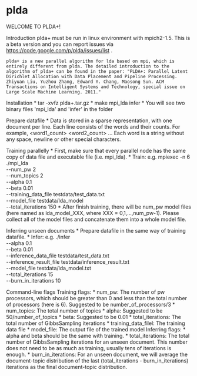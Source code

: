 # plda

WELCOME TO PLDA+!

Introduction
    plda+ must be run in linux environment with mpich2-1.5.  This is a beta version and you can report issues via https://code.google.com/p/plda/issues/list .
	
	plda+ is a new parallel algorithm for lda based on mpi, which is entirely different from plda. The detailed introduction to the algorithm of plda+ can be found in the paper: "PLDA+: Parallel Latent Dirichlet Allocation with Data Placement and Pipeline Processing. Zhiyuan Liu, Yuzhou Zhang, Edward Y. Chang, Maosong Sun. ACM Transactions on Intelligent Systems and Technology, special issue on Large Scale Machine Learning. 2011."

Installation
    * tar -xvfz plda+.tar.gz
    * make mpi_lda infer
    * You will see two binary files 'mpi_lda' and 'infer' in the folder

Prepare datafile
    * Data is stored in a sparse representation, with one document per line. Each line consists of the words and their counts. For example,
        <word1> <word1_count> <word2> <word2_count> ...
      Each word is a string without any space, newline or other special characters.

Training parallelly
    * First, make sure that every parallel node has the same copy of data file and executable file (i.e. mpi_lda).
    * Train: e.g.
        mpiexec -n 6 ./mpi_lda \
        --num_pw 2 \
        --num_topics 2 \
        --alpha 0.1 \
        --beta 0.01 \
        --training_data_file testdata/test_data.txt \
        --model_file testdata/lda_model \
        --total_iterations 150
    * After finish training, there will be num_pw model files (here named as lda_model_XXX, where XXX = 0,1,...,num_pw-1). Please collect all of the model files and concatenate them into a whole model file.

Inferring unseen documents
    * Prepare datafile in the same way of training datafile.
    * Infer: e.g.
        ./infer \
        --alpha 0.1 \
        --beta 0.01 \
        --inference_data_file testdata/test_data.txt \
        --inference_result_file testdata/inference_result.txt \
        --model_file testdata/lda_model.txt \
        --total_iterations 15 \
        --burn_in_iterations 10

Command-line flags
    Training flags:
        * num_pw: The number of pw processors, which should be greater than 0 and less than the total number of processors (here is 6). Suggested to be number_of_processors/3
        * num_topics: The total number of topics
        * alpha: Suggested to be 50/number_of_topics
        * beta: Suggested to be 0.01
        * total_iterations: The total number of GibbsSampling iterations
        * training_data_filel: The training data file
        * model_file: The output file of the trained model
    Inferring flags:
        * alpha and beta should be the same with training.
        * total_iterations: The total number of GibbsSampling iterations for an unseen document. This number does not need to be as much as training, usually tens of iterations is enough.
        * burn_in_iterations: For an unseen document, we will average the document-topic distribution of the last (total_iterations - burn_in_iterations) iterations as the final document-topic distribution.

